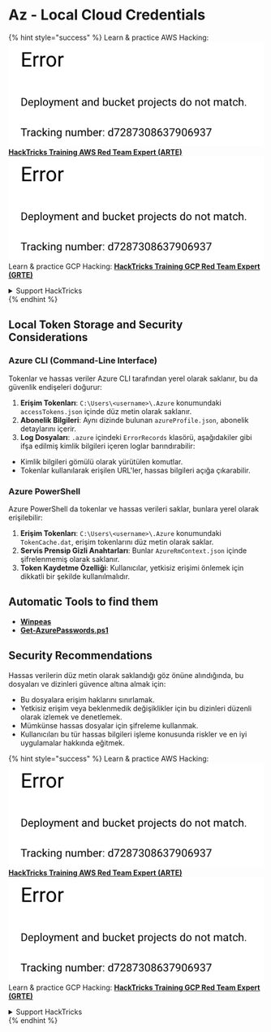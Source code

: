 # Az - Local Cloud Credentials

{% hint style="success" %}
Learn & practice AWS Hacking:<img src="../../../.gitbook/assets/image (1) (1).png" alt="" data-size="line">[**HackTricks Training AWS Red Team Expert (ARTE)**](https://training.hacktricks.xyz/courses/arte)<img src="../../../.gitbook/assets/image (1) (1).png" alt="" data-size="line">\
Learn & practice GCP Hacking: <img src="../../../.gitbook/assets/image (2).png" alt="" data-size="line">[**HackTricks Training GCP Red Team Expert (GRTE)**<img src="../../../.gitbook/assets/image (2).png" alt="" data-size="line">](https://training.hacktricks.xyz/courses/grte)

<details>

<summary>Support HackTricks</summary>

* Check the [**subscription plans**](https://github.com/sponsors/carlospolop)!
* **Join the** 💬 [**Discord group**](https://discord.gg/hRep4RUj7f) or the [**telegram group**](https://t.me/peass) or **follow** us on **Twitter** 🐦 [**@hacktricks\_live**](https://twitter.com/hacktricks\_live)**.**
* **Share hacking tricks by submitting PRs to the** [**HackTricks**](https://github.com/carlospolop/hacktricks) and [**HackTricks Cloud**](https://github.com/carlospolop/hacktricks-cloud) github repos.

</details>
{% endhint %}

## Local Token Storage and Security Considerations

### Azure CLI (Command-Line Interface)

Tokenlar ve hassas veriler Azure CLI tarafından yerel olarak saklanır, bu da güvenlik endişeleri doğurur:

1. **Erişim Tokenları**: `C:\Users\<username>\.Azure` konumundaki `accessTokens.json` içinde düz metin olarak saklanır.
2. **Abonelik Bilgileri**: Aynı dizinde bulunan `azureProfile.json`, abonelik detaylarını içerir.
3. **Log Dosyaları**: `.azure` içindeki `ErrorRecords` klasörü, aşağıdakiler gibi ifşa edilmiş kimlik bilgileri içeren loglar barındırabilir:
* Kimlik bilgileri gömülü olarak yürütülen komutlar.
* Tokenlar kullanılarak erişilen URL'ler, hassas bilgileri açığa çıkarabilir.

### Azure PowerShell

Azure PowerShell da tokenlar ve hassas verileri saklar, bunlara yerel olarak erişilebilir:

1. **Erişim Tokenları**: `C:\Users\<username>\.Azure` konumundaki `TokenCache.dat`, erişim tokenlarını düz metin olarak saklar.
2. **Servis Prensip Gizli Anahtarları**: Bunlar `AzureRmContext.json` içinde şifrelenmemiş olarak saklanır.
3. **Token Kaydetme Özelliği**: Kullanıcılar, yetkisiz erişimi önlemek için dikkatli bir şekilde kullanılmalıdır.

## Automatic Tools to find them

* [**Winpeas**](https://github.com/carlospolop/PEASS-ng/tree/master/winPEAS/winPEASexe)
* [**Get-AzurePasswords.ps1**](https://github.com/NetSPI/MicroBurst/blob/master/AzureRM/Get-AzurePasswords.ps1)

## Security Recommendations

Hassas verilerin düz metin olarak saklandığı göz önüne alındığında, bu dosyaları ve dizinleri güvence altına almak için:

* Bu dosyalara erişim haklarını sınırlamak.
* Yetkisiz erişim veya beklenmedik değişiklikler için bu dizinleri düzenli olarak izlemek ve denetlemek.
* Mümkünse hassas dosyalar için şifreleme kullanmak.
* Kullanıcıları bu tür hassas bilgileri işleme konusunda riskler ve en iyi uygulamalar hakkında eğitmek.

{% hint style="success" %}
Learn & practice AWS Hacking:<img src="../../../.gitbook/assets/image (1) (1).png" alt="" data-size="line">[**HackTricks Training AWS Red Team Expert (ARTE)**](https://training.hacktricks.xyz/courses/arte)<img src="../../../.gitbook/assets/image (1) (1).png" alt="" data-size="line">\
Learn & practice GCP Hacking: <img src="../../../.gitbook/assets/image (2).png" alt="" data-size="line">[**HackTricks Training GCP Red Team Expert (GRTE)**<img src="../../../.gitbook/assets/image (2).png" alt="" data-size="line">](https://training.hacktricks.xyz/courses/grte)

<details>

<summary>Support HackTricks</summary>

* Check the [**subscription plans**](https://github.com/sponsors/carlospolop)!
* **Join the** 💬 [**Discord group**](https://discord.gg/hRep4RUj7f) or the [**telegram group**](https://t.me/peass) or **follow** us on **Twitter** 🐦 [**@hacktricks\_live**](https://twitter.com/hacktricks\_live)**.**
* **Share hacking tricks by submitting PRs to the** [**HackTricks**](https://github.com/carlospolop/hacktricks) and [**HackTricks Cloud**](https://github.com/carlospolop/hacktricks-cloud) github repos.

</details>
{% endhint %}
